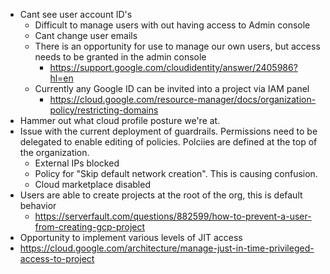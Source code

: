 * Cant see user account ID's
  * Difficult to manage users with out having access to Admin console 
  * Cant change user emails 
  * There is an opportunity for use to manage our own users, but access needs to be granted in the admin console
    * https://support.google.com/cloudidentity/answer/2405986?hl=en
  * Currently any Google ID can be invited into a project via IAM panel
    * https://cloud.google.com/resource-manager/docs/organization-policy/restricting-domains
* Hammer out what cloud profile posture we're at.
* Issue with the current deployment of guardrails. Permissions need to be delegated to enable editing of policies. Polciies are defined at the top of the organization.
  * External IPs blocked
  * Policy for "Skip default network creation". This is causing confusion.
  * Cloud marketplace disabled
* Users are able to create projects at the root of the org, this is default behavior 
  * https://serverfault.com/questions/882599/how-to-prevent-a-user-from-creating-gcp-project
* Opportunity to implement various levels of JIT access
 *  https://cloud.google.com/architecture/manage-just-in-time-privileged-access-to-project
